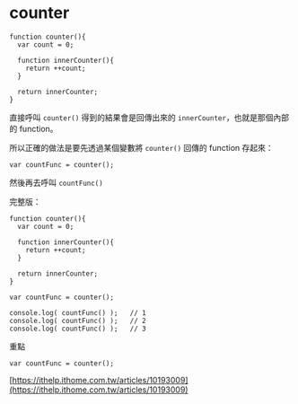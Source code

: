 # counter



```text
function counter(){
  var count = 0;

  function innerCounter(){
    return ++count;
  }

  return innerCounter;
}
```

直接呼叫 `counter()` 得到的結果會是回傳出來的 `innerCounter`，也就是那個內部的 function。

所以正確的做法是要先透過某個變數將 `counter()` 回傳的 function 存起來：

```text
var countFunc = counter();
```

然後再去呼叫 `countFunc()`

完整版：

```text
function counter(){
  var count = 0;

  function innerCounter(){
    return ++count;
  }

  return innerCounter;
}

var countFunc = counter();

console.log( countFunc() );   // 1
console.log( countFunc() );   // 2
console.log( countFunc() );   // 3
```

重點



```text
var countFunc = counter();
```

[https://ithelp.ithome.com.tw/articles/10193009](https://ithelp.ithome.com.tw/articles/10193009)

